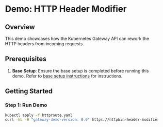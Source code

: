 # Demo: HTTP Header Modifier

## Overview
This demo showcases how the Kubernetes Gateway API can rework the HTTP headers from incoming requests.

## Prerequisites
1. **Base Setup**: Ensure the base setup is completed before running this demo. Refer to [base setup instructions](../../README.md) for instructions.

## Getting Started

### Step 1: Run Demo
```sh
kubectl apply -f httproute.yaml
curl -kL -H "gateway-demo-version: 0.0" https://httpbin-header-modifier.apps.example.com:8443/headers | jq
```